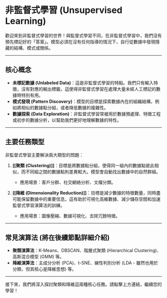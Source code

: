 # 非監督式學習 (Unsupervised Learning)

歡迎來到非監督式學習的世界！與監督式學習不同，在非監督式學習中，我們沒有預先標記好的「答案」。模型必須在沒有任何指導的情況下，自行從數據中發現隱藏的結構、模式或關係。

---

## 核心概念

*   **未標記數據 (Unlabeled Data)**：這是非監督式學習的特點。我們只有輸入特徵，沒有對應的輸出標籤。這使得非監督式學習在處理大量未經人工標記的數據時特別有用。
*   **模式發現 (Pattern Discovery)**：模型的目標是探索數據內在的組織結構，例如將相似的數據點分組，或者降低數據的複雜性。
*   **數據探索 (Data Exploration)**：非監督式學習常被用於數據預處理、特徵工程或初步的數據分析，以幫助我們更好地理解數據的特性。

----- 

## 主要任務類型

非監督式學習主要解決兩大類型的問題：

1.  **[[聚類 (Clustering)]]**：目標是將數據點分組，使得同一組內的數據點彼此相似，而不同組之間的數據點則差異較大。模型會自動找出數據中的自然群組。
    *   應用場景：客戶分群、社交網絡分析、文檔分類。

2.  **[[降維 (Dimensionality Reduction)]]**：目標是減少數據的特徵數量，同時盡可能保留數據中的重要信息。這有助於可視化高維數據、減少儲存空間和加速監督式學習演算法的訓練。
    *   應用場景：圖像壓縮、數據可視化、去除冗餘特徵。

---

## 常見演算法 (將在後續節點詳細介紹)

*   **聚類演算法**：K-Means、DBSCAN、階層式聚類 (Hierarchical Clustering)、高斯混合模型 (GMM) 等。
*   **降維演算法**：主成分分析 (PCA)、t-SNE、線性判別分析 (LDA - 雖然也用於分類，但其核心是降維思想) 等。

---

接下來，我們將深入探討聚類和降維這兩種核心任務。請點擊上方連結，繼續您的學習！
